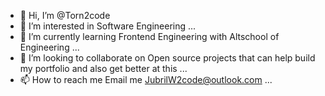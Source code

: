 - 👋 Hi, I’m @Torn2code
- 👀 I’m interested in Software Engineering  ...
- 🌱 I’m currently learning Frontend Engineering with Altschool of Engineering ...
- 💞️ I’m looking to collaborate on Open source projects that can help build my portfolio and also get better at this  ...
- 📫 How to reach me Email me JubrilW2code@outlook.com ...

<!---
Torn2code/Torn2code is a ✨ special ✨ repository because its `README.md` (this file) appears on your GitHub profile.
You can click the Preview link to take a look at your changes.
--->
